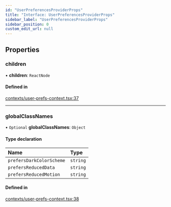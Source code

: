 ```yaml
---
id: "UserPreferencesProviderProps"
title: "Interface: UserPreferencesProviderProps"
sidebar_label: "UserPreferencesProviderProps"
sidebar_position: 0
custom_edit_url: null
---
```


## Properties

### children

• **children**: `ReactNode`

#### Defined in

[contexts/user-prefs-context.tsx:37](https://github.com/wethegit/react-hooks/blob/7e03ba1/src/lib/contexts/user-prefs-context.tsx#L37)

___

### globalClassNames

• `Optional` **globalClassNames**: `Object`

#### Type declaration

| Name | Type |
| :------ | :------ |
| `prefersDarkColorScheme` | `string` |
| `prefersReducedData` | `string` |
| `prefersReducedMotion` | `string` |

#### Defined in

[contexts/user-prefs-context.tsx:38](https://github.com/wethegit/react-hooks/blob/7e03ba1/src/lib/contexts/user-prefs-context.tsx#L38)
